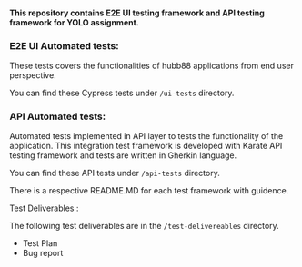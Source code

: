 #### This repository contains E2E UI testing framework and API testing framework for YOLO assignment.

### E2E UI Automated tests:
These tests covers the functionalities of hubb88 applications from end user perspective. 

You can find these Cypress tests under `/ui-tests` directory.

### API Automated tests:

Automated tests implemented in API layer to tests the functionality of the application. This integration test framework is developed with Karate API testing framework and tests are written in Gherkin language.

You can find these API tests under `/api-tests` directory.

There is a respective README.MD for each test framework with guidence.

Test Deliverables :

The following test deliverables are in the `/test-delivereables` directory.
* Test Plan 
* Bug report